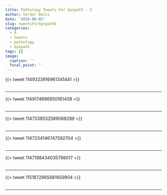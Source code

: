 ```yaml
---
title: Pathology Tweets For Gynpath - 5
author: Serdar Balci
date: '2019-08-02'
slug: tweetsForGynpath5
categories:
  - R
  - tweets
  - pathology
  - Gynpath
tags: []
image:
  caption: ''
  focal_point: ''
---
```



{{< tweet 1149323916961341441 >}}
<br>
<br>
<hr>
{{< tweet 1149174696950161408 >}}
<br>
<br>
<hr>
{{< tweet 1147338532589068289 >}}
<br>
<br>
<hr>
{{< tweet 1147234146747592704 >}}
<br>
<br>
<hr>
{{< tweet 1147198434035798017 >}}
<br>
<br>
<hr>
{{< tweet 1151872965681659904 >}}
<br>
<br>
<hr>
